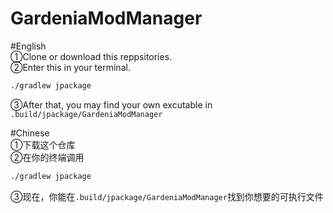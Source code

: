 # GardeniaModManager

#English  
①Clone or download this reppsitories.  
②Enter this in your terminal.
```Bash
./gradlew jpackage
```
③After that, you may find your own excutable in ```.build/jpackage/GardeniaModManager```
  

 #Chinese  
①下载这个仓库  
②在你的终端调用
```Bash
./gradlew jpackage
```
③现在，你能在```.build/jpackage/GardeniaModManager```找到你想要的可执行文件
